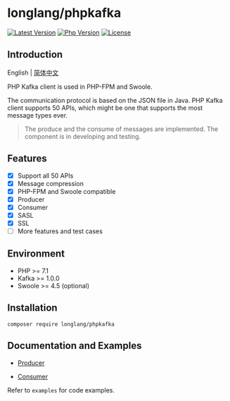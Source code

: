# longlang/phpkafka

[![Latest Version](https://poser.pugx.org/longlang/phpkafka/v/stable)](https://packagist.org/packages/longlang/phpkafka)
[![Php Version](https://img.shields.io/badge/php-%3E=7.1-brightgreen.svg)](https://secure.php.net/)
[![License](https://img.shields.io/github/license/longyan/phpkafka.svg)](https://github.com/longyan/phpkafka/blob/master/LICENSE)

## Introduction

English | [简体中文](README.cn.md)

PHP Kafka client is used in PHP-FPM and Swoole.

The communication protocol is based on the JSON file in Java. PHP Kafka client supports 50 APIs, which might be one that supports the most message types ever.

> The produce and the consume of messages are implemented. The component is in developing and testing.

## Features

- [x] Support all 50 APIs
- [x] Message compression 
- [x] PHP-FPM and Swoole compatible
- [x] Producer
- [x] Consumer
- [x] SASL
- [x] SSL
- [ ] More features and test cases

## Environment

- PHP >= 7.1
- Kafka >= 1.0.0
- Swoole >= 4.5 (optional)

## Installation

`composer require longlang/phpkafka`

## Documentation and Examples

- [Producer](doc/producer.en.md)

- [Consumer](doc/consumer.en.md)

Refer to `examples` for code examples. 
